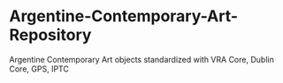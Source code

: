 # Argentine-Contemporary-Art-Repository
Argentine Contemporary Art objects standardized with VRA Core, Dublin Core, GPS, IPTC
